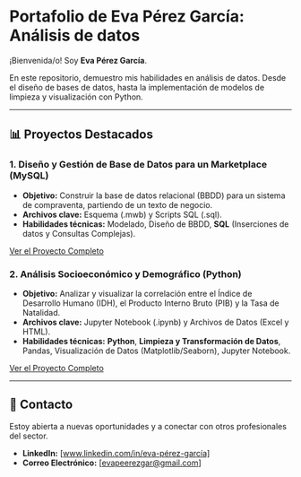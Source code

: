 # Portafolio de Eva Pérez García: Análisis de datos

¡Bienvenida/o! Soy **Eva Pérez García**.

En este repositorio, demuestro mis habilidades en análisis de datos. Desde el diseño de bases de datos, hasta la implementación de modelos de limpieza y visualización con Python.

---

## 📊 Proyectos Destacados

### 1. Diseño y Gestión de Base de Datos para un Marketplace (MySQL)

* **Objetivo:** Construir la base de datos relacional (BBDD) para un sistema de compraventa, partiendo de un texto de negocio.
* **Archivos clave:** Esquema (.mwb) y Scripts SQL (.sql).
* **Habilidades técnicas:** Modelado, Diseño de BBDD, **SQL** (Inserciones de datos y Consultas Complejas).

[Ver el Proyecto Completo](Proyecto_MySQL_Marketplace)

### 2. Análisis Socioeconómico y Demográfico (Python)

* **Objetivo:** Analizar y visualizar la correlación entre el Índice de Desarrollo Humano (IDH), el Producto Interno Bruto (PIB) y la Tasa de Natalidad.
* **Archivos clave:** Jupyter Notebook (.ipynb) y Archivos de Datos (Excel y HTML).
* **Habilidades técnicas:** **Python**, **Limpieza y Transformación de Datos**, Pandas, Visualización de Datos (Matplotlib/Seaborn), Jupyter Notebook.

[Ver el Proyecto Completo](Analisis_Demografico)

---

## 📧 Contacto

Estoy abierta a nuevas oportunidades y a conectar con otros profesionales del sector.

* **LinkedIn:** [www.linkedin.com/in/eva-pérez-garcía]
* **Correo Electrónico:** [evapeerezgar@gmail.com]
